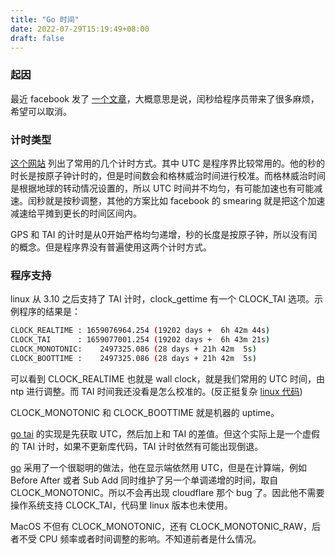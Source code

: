 ```yaml
---
title: "Go 时间"
date: 2022-07-29T15:19:49+08:00
draft: false
---
```


### 起因
最近 facebook 发了 [一个文章](https://engineering.fb.com/2022/07/25/production-engineering/its-time-to-leave-the-leap-second-in-the-past/)，大概意思是说，闰秒给程序员带来了很多麻烦，希望可以取消。

### 计时类型
[这个网站](http://www.leapsecond.com/java/gpsclock.htm) 列出了常用的几个计时方式。其中 UTC 是程序界比较常用的。他的秒的时长是按原子钟计时的，但是时间数会和格林威治时间进行校准。而格林威治时间是根据地球的转动情况设置的，所以 UTC 时间并不均匀，有可能加速也有可能减速。闰秒就是按秒调整，其他的方案比如 facebook 的 smearing 就是把这个加速减速给平摊到更长的时间区间内。

GPS 和 TAI 的计时是从0开始严格均匀递增，秒的长度是按原子钟，所以没有闰的概念。但是程序界没有普遍使用这两个计时方式。

### 程序支持
linux 从 3.10 之后支持了 TAI 计时，clock_gettime 有一个 CLOCK_TAI 选项。示例程序的结果是：
```bash
CLOCK_REALTIME : 1659076964.254 (19202 days +  6h 42m 44s)
CLOCK_TAI      : 1659077001.254 (19202 days +  6h 43m 21s)
CLOCK_MONOTONIC:    2497325.086 (28 days + 21h 42m  5s)
CLOCK_BOOTTIME :    2497325.086 (28 days + 21h 42m  5s)
```

可以看到 CLOCK_REALTIME 也就是 wall clock，就是我们常用的 UTC 时间，由 ntp 进行调整。而 TAI 时间我还没看是怎么校准的。(反正挺复杂 [linux 代码](https://github.com/torvalds/linux/blob/master/kernel/time/timekeeping.c))

CLOCK_MONOTONIC 和 CLOCK_BOOTTIME 就是机器的 uptime。

[go tai](https://github.com/brandondube/tai) 的实现是先获取 UTC，然后加上和 TAI 的差值。但这个实际上是一个虚假的 TAI 计时，如果不更新库代码，TAI 计时依然有可能出现倒退。

[go](https://pkg.go.dev/time) 采用了一个很聪明的做法，他在显示端依然用 UTC，但是在计算端，例如 Before After 或者 Sub Add 同时维护了另一个单调递增的时间，取自 CLOCK_MONOTONIC。所以不会再出现 cloudflare 那个 bug 了。因此他不需要操作系统支持 CLOCK_TAI，代码里 linux 版本也未使用。

MacOS 不但有 CLOCK_MONOTONIC，还有 CLOCK_MONOTONIC_RAW，后者不受 CPU 频率或者时间调整的影响。不知道前者是什么情况。
